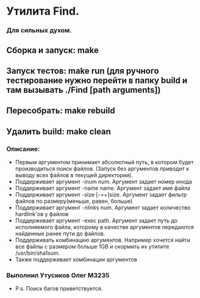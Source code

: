 # Утилита Find.
### Для сильных духом.

## Сборка и запуск: make
## Запуск тестов: make run (для ручного тестирование нужно перейти в папку build и там вызывать ./Find [path arguments])
## Пересобрать: make rebuild
## Удалить build: make clean

### Описание:
- Первым аргументом принимает абсолютный путь, в котором будет производиться поиск файлов. (Запуск без аргументов приводит к выводу всех файлов в текущей директории).
- Поддерживает аргумент -inum num. Аргумент задает номер инода
- Поддерживает аргумент -name name. Аргумент задает имя файла
- Поддерживает аргумент -size [-=+]size. Аргумент задает фильтр файлов по размеру(меньше, равен, больше)
- Поддерживает аргумент -nlinks num. Аргумент задает количество hardlink'ов у файлов
- Поддерживает аргумент -exec path. Аргумент задает путь до исполняемого файла, которому в качестве аргументов передаются найденные ранее пути до файлов.
- Поддерживать комбинацию аргументов. Например хочется найти все файлы с размером больше 1GB и скормить их утилите /usr/bin/sha1sum.
- Также поддерживает комбинации аргументов

### Выполнил Утусиков Олег M3235

- P.s. Поиск багов приветствуется.
